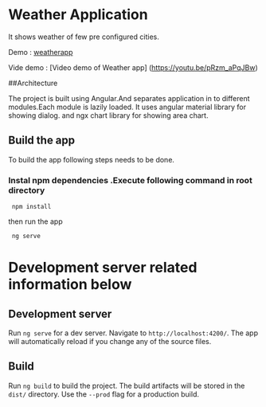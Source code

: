 # Weather Application

It shows weather of few pre configured cities.

Demo : [weatherapp](https://superdexter.github.io/weatherapp/)

Vide demo :  [Video demo of Weather app] (https://youtu.be/pRzm_aPqJBw)


##Architecture

 The project is built using Angular.And separates application in to different modules.Each module is lazily loaded.
It uses angular material library for showing dialog. and ngx chart library for showing area chart.


## Build the app

To build the app following steps needs to be done.

### Instal npm dependencies .Execute following command in root directory
```
 npm install
```

then run the app
```
 ng serve

```



# Development server related information below

## Development server

Run `ng serve` for a dev server. Navigate to `http://localhost:4200/`. The app will automatically reload if you change any of the source files.

## Build

Run `ng build` to build the project. The build artifacts will be stored in the `dist/` directory. Use the `--prod` flag for a production build.

